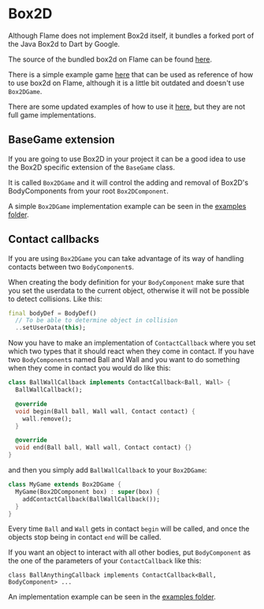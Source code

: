 # Box2D

Although Flame does not implement Box2d itself, it bundles a forked port of the Java Box2d to Dart by Google.

The source of the bundled box2d on Flame can be found [here](https://github.com/flame-engine/box2d.dart).

There is a simple example game [here](https://github.com/feroult/haunt) that can be used as reference of how to use box2d on Flame, although it is a little bit outdated and doesn't use `Box2DGame`.

There are some updated examples of how to use it [here](/doc/examples/box2d), but they are not full game implementations.

## BaseGame extension

If you are going to use Box2D in your project it can be a good idea to use the Box2D specific extension of the `BaseGame` class.

It is called `Box2DGame` and it will control the adding and removal of Box2D's BodyComponents from your root `Box2DComponent`.

A simple `Box2DGame` implementation example can be seen in the [examples folder](/doc/examples/box2d/simple).

## Contact callbacks

If you are using `Box2DGame` you can take advantage of its way of handling contacts between two `BodyComponent`s.

When creating the body definition for your `BodyComponent` make sure that you set the userdata to the current object, otherwise it will not be possible to detect collisions.
Like this:
```dart
final bodyDef = BodyDef()
  // To be able to determine object in collision
  ..setUserData(this);
```

Now you have to make an implementation of `ContactCallback` where you set which two types that it should react when they come in contact.
If you have two `BodyComponent`s named Ball and Wall and you want to do something when they come in contact you would do like this:

```dart
class BallWallCallback implements ContactCallback<Ball, Wall> {
  BallWallCallback();

  @override
  void begin(Ball ball, Wall wall, Contact contact) {
    wall.remove();
  }

  @override
  void end(Ball ball, Wall wall, Contact contact) {}
}
```

and then you simply add `BallWallCallback` to your `Box2DGame`:

```dart
class MyGame extends Box2DGame {
  MyGame(Box2DComponent box) : super(box) {
    addContactCallback(BallWallCallback());
  }
}
```

Every time `Ball` and `Wall` gets in contact `begin` will be called, and once the objects stop being in contact `end` will be called.

If you want an object to interact with all other bodies, put `BodyComponent` as the one of the parameters of your `ContactCallback` like this:

`class BallAnythingCallback implements ContactCallback<Ball, BodyComponent> ...`

An implementation example can be seen in the [examples folder](/doc/examples/box2d/contact_callbacks).
